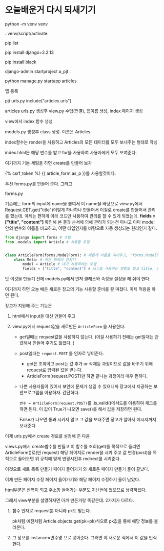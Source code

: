 # 오늘배운거 다시 되새기기



python -m venv venv

. venv/script/activate

pip list

pip install django=3.2.13

pip install black

django-admin startproject a_pjt .

python manage.py startapp articles

앱 등록

pjt urls.py include("articles.urls")

articles urls.py 생성후 view.py 수입(연결), 앱이름 생성, index 페이지 생성

view에서 index 함수 생성

models.py 생성후 class 생성. 이름은 Articles

index함수는 render을 사용하고 Articles의 모든 데이터를 모두 보내주는 형태로 작성

index.html은 해당 변수를 받고 for을 사용하여 사용자에게 모두 보여준다. 



여기까지 기본 세팅을 하면 create를 만들어 보자

{% csrf_token %} {{ article_form.as_p }}를 사용할것이다. 

우선 forms.py를 만들어 준다. 그리고 

forms.py

기존에는 form의 input에 name을 붙여서 이 name을 바탕으로 view.py에서 Request.GET.get("title")이렇게 하나하나 만들어서 이걸로 create를 만들어서 관리를 했는데. 이제는 편하게 아래 코드만 사용하여 관리를 할 수 있게 되었는데.  **fields = ["title", "content"]** 확인해 본 결과 순서에 의해 관리가 되는건 아니고 아마 model 안의 변수와 이름을 비교하고, 어떤 타입인지를 바탕으로 자동 생성되는 원리인거 같다. 

```python
from django import forms # 수입
from .models import Article # 사용할 모델


class ArticleForm(forms.ModelForm): # 새롭게 이름을 지어주고, "forms.ModelForm"를 쳐 준다. 
    class Meta: # 이건 외워야 겠지??
        model = Article # 내가 사용하려는 모델
        fields = ["title", "content"] # all을 사용하는 방법도 있고 title, content를 지정해 주는 방법도 있다. 
```

앗 이것을 만들기 전에 models.py에서 먼저 클래스와 속성을 설정을 해 줘야 한다. 



여기까지 하면 오늘 배운 새로운 장고의 기능 사용할 준비를 끝 마쳤다. 이제 적용을 하면 된다. 

장고가 지원해 주는 기능은 

1. html에서 input을 대신 만들어 주고 

2. view.py에서 request값을 새로만든 `ArticleForm` 을 사용한다. 

   - get일때는 request값을 사용하지 않는다. (이걸 사용하기 전에는 get일때는 관련해서 만들어 주기도 않았다. )

   - post일때는 `request.POST` 를 인자로 넣어준다. 

     - get은 조회이고 post는 값 추가 or 삭제등 과정이므로 값을 바꾸기 위해 request로 입력된 값을 받는다. 
     - ArticleForm(request.POST)만 하면 끝나는 과정이라 매우 편하다. 

   - 나쁜 사용자들이 있어서 보안에 문제가 생길 수 있으니까 장고에서 제공하는 보안프로그램을 이용하자. 간단하다.  

     `변수 = ArticleForm(request.POST)`를 .is_valid()메서드를 이용하여 체크를 하면 된다. 이 값이 True가 나오면 save()를 해서 값을 저장하면 된다. 

     False가 나오면 통과 시키지 말고 그 값을 보내주면 장고가 알아서 메시지까지 보내준다. 

 

이제 urls.py에서 create 경로를 설정해 준 다음

views.py에서 create함수를 만들고 이 함수를 조회(get)를 목적으로 들리면 ArticleForm()로(빈 request) 해당 페이지로 render을 시켜 주고 값 변경(post)을 목적으로 들어오면 위 규칙에 맞게 변경시킨후 redirect를 시켜준다. 

이것으로 새로 목록 만들기 페이지 들어가기 와 새로운 페이지 만들기 둘이 끝났다. 

이제 만든 페이지 수정 페이지 들어가기와 해당 페이지 수정하기 둘이 남았다. 

html부분은 반복이 되고 주소창 들어가는 부분도 지난번에 했으므로 생략하겠다. 

그래서 view부분을 설명하자면 아까 만든거랑 똑같은데. 2가지가 다르다. 

1. 함수 인자로 request뿐 아니라 pk도 받는다. 

   pk처럼 예전처럼 Article.objects.get(pk=pk)식으로  pk값을 통해 해당 정보를 불러온다. 

2. 그 정보를 instance=변수명 으로 넣어준다. 그러면 이 새로운 식에서 이 값을 인식한다. 











